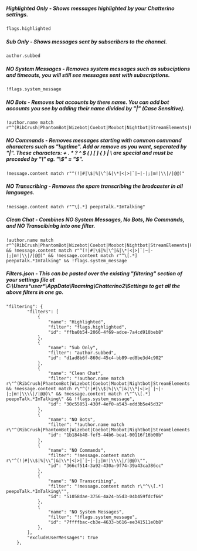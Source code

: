 ##### Highlighted Only - Shows messages highlighted by your Chatterino settings.
```
flags.highlighted
```

##### Sub Only - Shows messages sent by subscribers to the channel.
```
author.subbed
```

##### NO System Messages - Removes system messages such as subsciptions and timeouts, you will still see messages sent with subscriptions.
```
!flags.system_message
```

##### NO Bots - Removes bot accounts by there name. You can add bot accounts you see by adding their name divided by "|" (Case Sensitive).
```
!author.name match r"^(RibCrush|PhantomBot|Wizebot|Coebot|Moobot|Nightbot|StreamElements|Fossabot|ThePositiveBot|SupiBot)$"
```

##### NO Commands - Removes messages starting with common command characters such as "!uptime". Add or remove as you want, seperated by "|". These characters: + . * ? ^ $ ( ) [ ] { } | \ are special and must be preceded by "\\" eg. "\\$" = "$".
```
!message.content match r"^(!|#|\$|%|\^|&|\*|<|>|`|~|-|;|m!|\\|/|@@)"
```

##### NO Transcribing - Removes the spam transcribing the brodcaster in all languages.
```
!message.content match r"^\[.*] peepoTalk.*ImTalking"
```

##### Clean Chat - Combines NO System Messages, No Bots, No Commands, and NO Transcibinbg into one filter.
```
!author.name match r"^(RibCrush|PhantomBot|Wizebot|Coebot|Moobot|Nightbot|StreamElements|Fossabot|ThePositiveBot|SupiBot)$" && !message.content match r"^(!|#|\$|%|\^|&|\*|<|>|`|~|-|;|m!|\\|/|@@)" && !message.content match r"^\[.*] peepoTalk.*ImTalking" && !flags.system_message
```

##### Filters.json - This can be pasted over the existing "filtering" section of your settings file at C:\Users\*user*\AppData\Roaming\Chatterino2\Settings to get all the above filters in one go.
```
"filtering": {
        "filters": [
            {
                "name": "Highlighted",
                "filter": "flags.highlighted",
                "id": "ffba0b54-2066-4f69-adce-7a4cd910beb8"
            },
            {
                "name": "Sub Only",
                "filter": "author.subbed",
                "id": "d1ad8b6f-860d-45c4-bb89-ed8be3d4c902"
            },
            {
                "name": "Clean Chat",
                "filter": "!author.name match r\"^(RibCrush|PhantomBot|Wizebot|Coebot|Moobot|Nightbot|StreamElements|Fossabot|ThePositiveBot|SupiBot)$\" && !message.content match r\"^(!|#|\\$|%|\\^|&|\\*|<|>|`|~|-|;|m!|\\\\|/|@@)\" && !message.content match r\"^\\[.*] peepoTalk.*ImTalking\" && !flags.system_message",
                "id": "30c55051-430f-4ef0-a543-edd3b5e45d32"
            },
            {
                "name": "NO Bots",
                "filter": "!author.name match r\"^(RibCrush|PhantomBot|Wizebot|Coebot|Moobot|Nightbot|StreamElements|Fossabot|ThePositiveBot|SupiBot)$\"",
                "id": "1b184b48-fef5-44b6-bea1-00116f16b00b"
            },
            {
                "name": "NO Commands",
                "filter": "!message.content match r\"^(!|#|\\$|%|\\^|&|\\*|<|>|`|~|-|;|m!|\\\\|/|@@)\"",
                "id": "366cf514-3a92-430a-9f74-39a43ca386cc"
            },
            {
                "name": "NO Transcribing",
                "filter": "!message.content match r\"^\\[.*] peepoTalk.*ImTalking\"",
                "id": "51058dae-3756-4a24-b5d3-04b459fdcf66"
            },
            {
                "name": "NO System Messages",
                "filter": "!flags.system_message",
                "id": "7ffffbac-cb3e-4633-b616-ee341511e0b8"
            },
        ],
        "excludeUserMessages": true
    },
```
